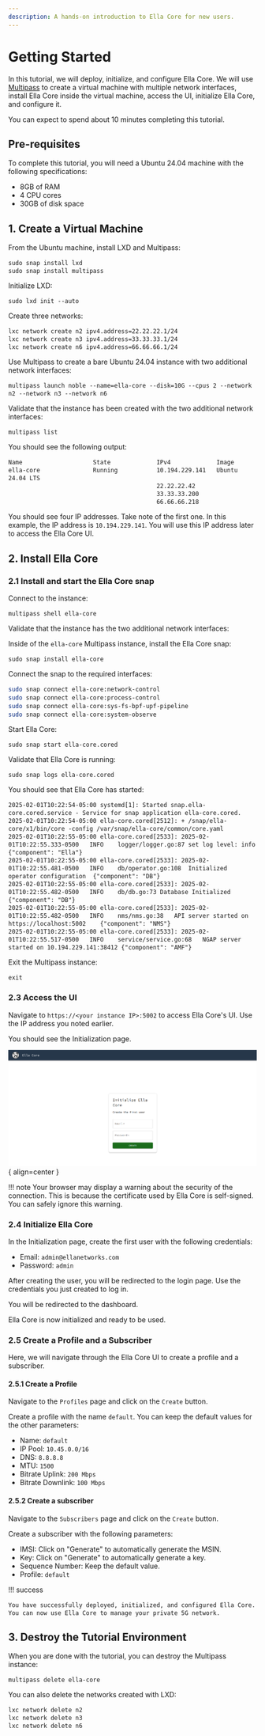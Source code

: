 ```yaml
---
description: A hands-on introduction to Ella Core for new users.
---
```


# Getting Started

In this tutorial, we will deploy, initialize, and configure Ella Core. We will use [Multipass](https://canonical.com/multipass/docs) to create a virtual machine with multiple network interfaces, install Ella Core inside the virtual machine, access the UI, initialize Ella Core, and configure it.

You can expect to spend about 10 minutes completing this tutorial.

## Pre-requisites

To complete this tutorial, you will need a Ubuntu 24.04 machine with the following specifications:

- 8GB of RAM
- 4 CPU cores
- 30GB of disk space

## 1. Create a Virtual Machine

From the Ubuntu machine, install LXD and Multipass:

```shell
sudo snap install lxd
sudo snap install multipass
```

Initialize LXD:

```shell
sudo lxd init --auto
```

Create three networks:

```shell
lxc network create n2 ipv4.address=22.22.22.1/24
lxc network create n3 ipv4.address=33.33.33.1/24
lxc network create n6 ipv4.address=66.66.66.1/24
```

Use Multipass to create a bare Ubuntu 24.04 instance with two additional network interfaces:

```shell
multipass launch noble --name=ella-core --disk=10G --cpus 2 --network n2 --network n3 --network n6
```

Validate that the instance has been created with the two additional network interfaces:

```shell
multipass list
```

You should see the following output:
```shell
Name                    State             IPv4             Image
ella-core               Running           10.194.229.141   Ubuntu 24.04 LTS
                                          22.22.22.42
                                          33.33.33.200
                                          66.66.66.218
```

You should see four IP addresses. Take note of the first one. In this example, the IP address is `10.194.229.141`. You will use this IP address later to access the Ella Core UI.

## 2. Install Ella Core

### 2.1 Install and start the Ella Core snap

Connect to the instance:

```shell
multipass shell ella-core
```

Validate that the instance has the two additional network interfaces:

Inside of the `ella-core` Multipass instance, install the Ella Core snap:

```shell
sudo snap install ella-core
```

Connect the snap to the required interfaces:

```bash
sudo snap connect ella-core:network-control
sudo snap connect ella-core:process-control
sudo snap connect ella-core:sys-fs-bpf-upf-pipeline
sudo snap connect ella-core:system-observe
```

Start Ella Core:

```shell
sudo snap start ella-core.cored
```

Validate that Ella Core is running:

```shell
sudo snap logs ella-core.cored
```

You should see that Ella Core has started:

```shell
2025-02-01T10:22:54-05:00 systemd[1]: Started snap.ella-core.cored.service - Service for snap application ella-core.cored.
2025-02-01T10:22:54-05:00 ella-core.cored[2512]: + /snap/ella-core/x1/bin/core -config /var/snap/ella-core/common/core.yaml
2025-02-01T10:22:55-05:00 ella-core.cored[2533]: 2025-02-01T10:22:55.333-0500	INFO	logger/logger.go:87	set log level: info	{"component": "Ella"}
2025-02-01T10:22:55-05:00 ella-core.cored[2533]: 2025-02-01T10:22:55.481-0500	INFO	db/operator.go:108	Initialized operator configuration	{"component": "DB"}
2025-02-01T10:22:55-05:00 ella-core.cored[2533]: 2025-02-01T10:22:55.482-0500	INFO	db/db.go:73	Database Initialized	{"component": "DB"}
2025-02-01T10:22:55-05:00 ella-core.cored[2533]: 2025-02-01T10:22:55.482-0500	INFO	nms/nms.go:38	API server started on https://localhost:5002	{"component": "NMS"}
2025-02-01T10:22:55-05:00 ella-core.cored[2533]: 2025-02-01T10:22:55.517-0500	INFO	service/service.go:68	NGAP server started on 10.194.229.141:38412	{"component": "AMF"}
```

Exit the Multipass instance:

```shell
exit
```

### 2.3 Access the UI

Navigate to `https://<your instance IP>:5002` to access Ella Core's UI. Use the IP address you noted earlier.

You should see the Initialization page.

![Initialize Ella Core](../images/initialize.png){ align=center }

!!! note
    Your browser may display a warning about the security of the connection. This is because the certificate used by Ella Core is self-signed. You can safely ignore this warning.

### 2.4 Initialize Ella Core

In the Initialization page, create the first user with the following credentials:

- Email: `admin@ellanetworks.com`
- Password: `admin`

After creating the user, you will be redirected to the login page. Use the credentials you just created to log in.

You will be redirected to the dashboard.

Ella Core is now initialized and ready to be used.

### 2.5 Create a Profile and a Subscriber

Here, we will navigate through the Ella Core UI to create a profile and a subscriber.

#### 2.5.1 Create a Profile

Navigate to the `Profiles` page and click on the `Create` button.

Create a profile with the name `default`. You can keep the default values for the other parameters:

- Name: `default`
- IP Pool: `10.45.0.0/16`
- DNS: `8.8.8.8`
- MTU: `1500`
- Bitrate Uplink: `200 Mbps`
- Bitrate Downlink: `100 Mbps`

#### 2.5.2 Create a subscriber

Navigate to the `Subscribers` page and click on the `Create` button.

Create a subscriber with the following parameters:

- IMSI: Click on "Generate" to automatically generate the MSIN.
- Key: Click on "Generate" to automatically generate a key.
- Sequence Number: Keep the default value.
- Profile: `default`

!!! success

    You have successfully deployed, initialized, and configured Ella Core. You can now use Ella Core to manage your private 5G network.

## 3. Destroy the Tutorial Environment

When you are done with the tutorial, you can destroy the Multipass instance:

```shell
multipass delete ella-core
```

You can also delete the networks created with LXD:

```shell
lxc network delete n2
lxc network delete n3
lxc network delete n6
```
